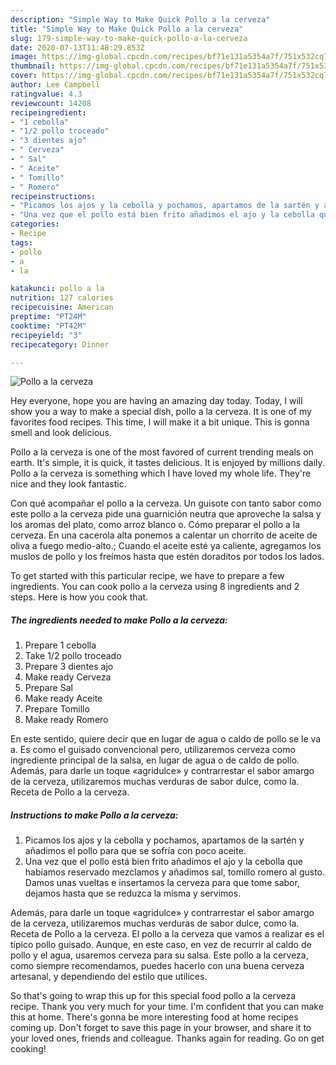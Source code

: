 ```yaml
---
description: "Simple Way to Make Quick Pollo a la cerveza"
title: "Simple Way to Make Quick Pollo a la cerveza"
slug: 179-simple-way-to-make-quick-pollo-a-la-cerveza
date: 2020-07-13T11:48:29.853Z
image: https://img-global.cpcdn.com/recipes/bf71e131a5354a7f/751x532cq70/pollo-a-la-cerveza-foto-principal.jpg
thumbnail: https://img-global.cpcdn.com/recipes/bf71e131a5354a7f/751x532cq70/pollo-a-la-cerveza-foto-principal.jpg
cover: https://img-global.cpcdn.com/recipes/bf71e131a5354a7f/751x532cq70/pollo-a-la-cerveza-foto-principal.jpg
author: Lee Campbell
ratingvalue: 4.3
reviewcount: 14208
recipeingredient:
- "1 cebolla"
- "1/2 pollo troceado"
- "3 dientes ajo"
- " Cerveza"
- " Sal"
- " Aceite"
- " Tomillo"
- " Romero"
recipeinstructions:
- "Picamos los ajos y la cebolla y pochamos, apartamos de la sartén y añadimos el pollo para que se sofría con poco aceite."
- "Una vez que el pollo está bien frito añadimos el ajo y la cebolla que habíamos reservado mezclamos y añadimos sal, tomillo romero al gusto. Damos unas vueltas e insertamos la cerveza para que tome sabor, dejamos hasta que se reduzca la misma y servimos."
categories:
- Recipe
tags:
- pollo
- a
- la

katakunci: pollo a la 
nutrition: 127 calories
recipecuisine: American
preptime: "PT24M"
cooktime: "PT42M"
recipeyield: "3"
recipecategory: Dinner

---
```



![Pollo a la cerveza](https://img-global.cpcdn.com/recipes/bf71e131a5354a7f/751x532cq70/pollo-a-la-cerveza-foto-principal.jpg)

Hey everyone, hope you are having an amazing day today. Today, I will show you a way to make a special dish, pollo a la cerveza. It is one of my favorites food recipes. This time, I will make it a bit unique. This is gonna smell and look delicious.

Pollo a la cerveza is one of the most favored of current trending meals on earth. It's simple, it is quick, it tastes delicious. It is enjoyed by millions daily. Pollo a la cerveza is something which I have loved my whole life. They're nice and they look fantastic.

Con qué acompañar el pollo a la cerveza. Un guisote con tanto sabor como este pollo a la cerveza pide una guarnición neutra que aproveche la salsa y los aromas del plato, como arroz blanco o. Cómo preparar el pollo a la cerveza. En una cacerola alta ponemos a calentar un chorrito de aceite de oliva a fuego medio-alto.; Cuando el aceite esté ya caliente, agregamos los muslos de pollo y los freímos hasta que estén doraditos por todos los lados.


To get started with this particular recipe, we have to prepare a few ingredients. You can cook pollo a la cerveza using 8 ingredients and 2 steps. Here is how you cook that.

<!--inarticleads1-->

##### The ingredients needed to make Pollo a la cerveza:

1. Prepare 1 cebolla
1. Take 1/2 pollo troceado
1. Prepare 3 dientes ajo
1. Make ready  Cerveza
1. Prepare  Sal
1. Make ready  Aceite
1. Prepare  Tomillo
1. Make ready  Romero


En este sentido, quiere decir que en lugar de agua o caldo de pollo se le va a. Es como el guisado convencional pero, utilizaremos cerveza como ingrediente principal de la salsa, en lugar de agua o de caldo de pollo. Además, para darle un toque «agridulce» y contrarrestar el sabor amargo de la cerveza, utilizaremos muchas verduras de sabor dulce, como la. Receta de Pollo a la cerveza. 

<!--inarticleads2-->

##### Instructions to make Pollo a la cerveza:

1. Picamos los ajos y la cebolla y pochamos, apartamos de la sartén y añadimos el pollo para que se sofría con poco aceite.
1. Una vez que el pollo está bien frito añadimos el ajo y la cebolla que habíamos reservado mezclamos y añadimos sal, tomillo romero al gusto. Damos unas vueltas e insertamos la cerveza para que tome sabor, dejamos hasta que se reduzca la misma y servimos.


Además, para darle un toque «agridulce» y contrarrestar el sabor amargo de la cerveza, utilizaremos muchas verduras de sabor dulce, como la. Receta de Pollo a la cerveza. El pollo a la cerveza que vamos a realizar es el típico pollo guisado. Aunque, en este caso, en vez de recurrir al caldo de pollo y el agua, usaremos cerveza para su salsa. Este pollo a la cerveza, como siempre recomendamos, puedes hacerlo con una buena cerveza artesanal, y dependiendo del estilo que utilices. 

So that's going to wrap this up for this special food pollo a la cerveza recipe. Thank you very much for your time. I'm confident that you can make this at home. There's gonna be more interesting food at home recipes coming up. Don't forget to save this page in your browser, and share it to your loved ones, friends and colleague. Thanks again for reading. Go on get cooking!

